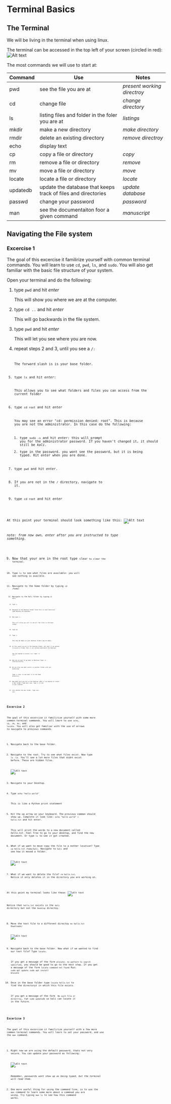 # Terminal Basics

## The Terminal
We will be living in the terminal when using linux.

The terminal can be accessed in the top left of your screen (circled in red):
![Alt text](images/terminal.png)

The most commands we will use to start at:

| Command | Use | Notes |
|---------|-----|-------|
|pwd|see the file you are at|*present working directroy*|
|cd |change file |*change directory*|
|ls|listing files and folder in the foler you are at|*listings*|
|mkdir|make a new directory|*make directory*|
|rmdir|delete an existing directory|*remove directroy*|
|echo|display text||
|cp|copy a file or directory|*copy*|
|rm|remove a file or directory|*remove*|
|mv|move a file or directory|*move*|
|locate|locate a file or directory|*locate*|
|updatedb|update the database that keeps track of files and directories|*update database*|
|passwd|change your password|*password*|
|man|see the documentaiton foor a given command|*manuscript*|

## Navigating the File system

### Excercise 1

The goal of this excercise it familirize yourself with common terminal commands. You will learn to use <code>cd</code>, <code>pwd</code>, <code>ls</code>, and <code>sudo</code>. You will also get familiar with the basic file structure of your system.

Open your terminal and do the following:
1. type <code>pwd</code> and hit *enter*

    This will show you where we are at the computer.
2. type <code>cd ..</code> and hit *enter*

    This will go backwards in the file system.
3. type <code>pwd</code> and hit *enter*

    This will let you see where you are now.

4. repeat steps 2 and 3, until you see a <code>/<code>:

    The forward slash is is your base folder. 
5. type <code>ls</code> and hit *enter*:
    
    This allows you to see what folders and files you can access from the current folder

6. type <code>cd root</code> and hit *enter*
    
    You may see an error "cd: permission denied: root". This is because you are not the administrator. In this case do the following:
    1. type <code>sudo -s</code> and hit *enter*: this will prompt you for the administrator password. If you haven't changed it, it should still be *kali*.
    2. type in the password. you wont see the password, but it is being typed. Hit *enter* when you are done.
6. type <code>pwd</code> and hit *enter*.
7. If you are not in the <code>/</code> directory, navigate to it.
8. type <code>cd root</code> and hit *enter*


At this point your terminal should look something like this:
    ![Alt text](images/ex1a.png)

 *note: from now own, enter after you are instructed to type something.*

9. Now that your are in the root type <code>clear<code> to clear the terminal.
10. Type <code>ls</code> to see what files are available: you will see nothing is availble.
11. Navigate to the home folder by typing <code>cd /home/<code>.
12. Navigate to the Kali folder by typing <code>cd kali<code>.
13. Type <code>ls</code>
14. Navigate to the Desktop folder (note this is case sensitive - type *Desktop* not *desktop*).
15. Now type <code>ls /</code>

    This will allow you will to see all the files in the base folder.

16. Type <code>pwd</code>
17. Type <code>ls</code>
    
    This may be empty as your desktop folders may be empty.

18. At this point we are in the Desktop folder, but what if we wanted to access a folder that is not nexted underneath the Dekstop? 

    Say you wanted to access <code>/etc/</code> type: <code>cd /etc/</code>

19. Now say we want to go back to Desktop? Type:  <code>cd /home/kali/Desktop</code>

20. We can also see what exists in another folder with out accessing:

    Type <code>ls /home/</code> to see what is in the home directory.

21. Now make sure you are in the Desktop. What if we wanted to create a new folder? Type <code>mkdir name</code>. Type <code>ls</code> to see it was created. 

22. Lets delete the new folder. Type <code>rmdir name</code>.


### Excercise 2
The goal of this excercise it familirize yourself with some more common terminal commands. You will learn to use <code>echo</code>, <code>cp</code>, <code>rm</code>, <code>mv</code>, and <code>locate</code>. You will also get familiar with the use of arrows to navigate to previous commands.


1. Navigate back to the base folder.
2. Navigate to the root. Try to see what files exist. Now type <code>ls -la</code>. You'll see a lot more files that didnt exist before. These are hidden files.

    ![Alt text](hidden.png)

3. Navigate to your Desktop.
4. Type <code>echo "hello world"</code>

    This is like a Python print statement

5. Hit the up arrow on your keyboard. The previous comman should show up. Complete it look like: <code>echo "hello world" > hello.txt</code> and hit enter.

    This will print the words to a new document called *hello.txt*. Feel free to go to your desktop, and find the new document. Or type <code>ls</code> to see it got created.

6. What if we want to move copy the file to a nother location? Type <code>cp hello.txt /home/kali</code>. Navigate to <code>kali</code> and see how it moved a folder.

    ![Alt text](images/copy.png)

7. What if we want to delete the file? <code>rm hello.txt</code>. Notice it only deletes it in the directory you are working on.

At this point my terminal looks like these:
    ![Alt text](images/remove.png)

Notice that <code>hello.txt</code> exists in the <code>kali</code> directory but not the <code>Desktop</code> directoy. 

8. Move the text file to a different directoy <code>mv hello.txt Downloads/</code>

    ![Alt text](images/move.png)

9. Navigate back to the base folder. Now what if we wanted to find our text file? Type <code>locate</code>.

    If you get a message of the form <code>plocate: no pattern to search specified</code>, you should be good to go to the next step. If you get a message of the form <code>locate command not found</code> Run:
    <code>sudo apt update</code>
    <code>sudo apt install mlocate</code>

10. Once in the base folder type <code>locate hello.txt</code> to find the directoryt in which this file exists. 
    
    If you get a message of the form <code> No such file or directroy</code>, run <code>sudo updatedb</code> so kali can locate it in the future.

### Excericse 3

The goal of this excercise it familirize yourself with a few more common terminal commands. You will learn to set your password, and use the <code>man</code> command.

1. Right now we are using the default password, thats not very secure. You can update your password as following:

    ![Alt text](images/passwd.png)
     
    *Remember, passwords wont show up as being typed, but the terminal will read them.*

2. One more useful thing for using the command line, is to use the <code>man</code> command to learn some more about a commnad you are using. Try typing <code>man ls</code> to see how this command works.
